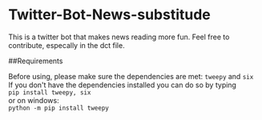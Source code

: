 # Twitter-Bot-News-substitude
This is a twitter bot that makes news reading more fun. Feel free to contribute, especally in the dct file.

##Requirements

Before using, please make sure the dependencies are met: `tweepy` and `six` <br />
If you don't have the dependencies installed you can do so by typing <br />
`pip install tweepy, six` <br />
or on windows: <br />
`python -m pip install tweepy`

